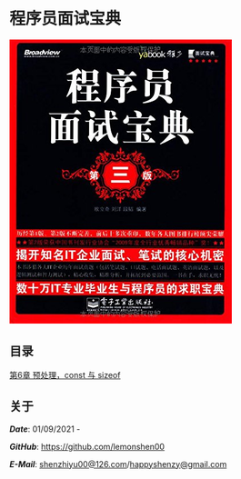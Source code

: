 # 程序员面试宝典

![Cover](程序员面试宝典.jpg)

## 目录

[第6章 预处理，const 与 sizeof](https://github.com/lemonshen00/reading-record/blob/main/%E7%A8%8B%E5%BA%8F%E5%91%98%E9%9D%A2%E8%AF%95%E5%AE%9D%E5%85%B8/%E7%AC%AC6%E7%AB%A0%20%E9%A2%84%E5%A4%84%E7%90%86%EF%BC%8Cconst%20%E4%B8%8E%20sizeof/README.md)

## 关于

***Date***: 01/09/2021 - 

***GitHub***: https://github.com/lemonshen00

***E-Mail***: shenzhiyu00@126.com/happyshenzy@gmail.com
